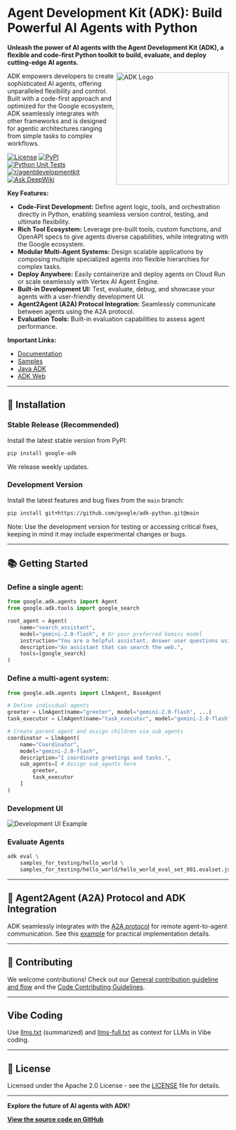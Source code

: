 # Agent Development Kit (ADK): Build Powerful AI Agents with Python

**Unleash the power of AI agents with the Agent Development Kit (ADK), a flexible and code-first Python toolkit to build, evaluate, and deploy cutting-edge AI agents.**

[<img src="https://raw.githubusercontent.com/google/adk-python/main/assets/agent-development-kit.png" width="256" alt="ADK Logo" align="right">](https://github.com/google/adk-python)

ADK empowers developers to create sophisticated AI agents, offering unparalleled flexibility and control. Built with a code-first approach and optimized for the Google ecosystem, ADK seamlessly integrates with other frameworks and is designed for agentic architectures ranging from simple tasks to complex workflows.

[![License](https://img.shields.io/badge/License-Apache_2.0-blue.svg)](LICENSE)
[![PyPI](https://img.shields.io/pypi/v/google-adk)](https://pypi.org/project/google-adk/)
[![Python Unit Tests](https://github.com/google/adk-python/actions/workflows/python-unit-tests.yml/badge.svg)](https://github.com/google/adk-python/actions/workflows/python-unit-tests.yml)
[![r/agentdevelopmentkit](https://img.shields.io/badge/Reddit-r%2Fagentdevelopmentkit-FF4500?style=flat&logo=reddit&logoColor=white)](https://www.reddit.com/r/agentdevelopmentkit/)
[![Ask DeepWiki](https://deepwiki.com/badge.svg)](https://deepwiki.com/google/adk-python)

**Key Features:**

*   **Code-First Development:** Define agent logic, tools, and orchestration directly in Python, enabling seamless version control, testing, and ultimate flexibility.
*   **Rich Tool Ecosystem:** Leverage pre-built tools, custom functions, and OpenAPI specs to give agents diverse capabilities, while integrating with the Google ecosystem.
*   **Modular Multi-Agent Systems:** Design scalable applications by composing multiple specialized agents into flexible hierarchies for complex tasks.
*   **Deploy Anywhere:** Easily containerize and deploy agents on Cloud Run or scale seamlessly with Vertex AI Agent Engine.
*   **Built-in Development UI:** Test, evaluate, debug, and showcase your agents with a user-friendly development UI.
*   **Agent2Agent (A2A) Protocol Integration:**  Seamlessly communicate between agents using the A2A protocol.
*   **Evaluation Tools:** Built-in evaluation capabilities to assess agent performance.

**Important Links:**

*   [Documentation](https://google.github.io/adk-docs/)
*   [Samples](https://github.com/google/adk-samples)
*   [Java ADK](https://github.com/google/adk-java)
*   [ADK Web](https://github.com/google/adk-web)

---

## 🚀 Installation

### Stable Release (Recommended)

Install the latest stable version from PyPI:

```bash
pip install google-adk
```

We release weekly updates.

### Development Version

Install the latest features and bug fixes from the `main` branch:

```bash
pip install git+https://github.com/google/adk-python.git@main
```

Note: Use the development version for testing or accessing critical fixes, keeping in mind it may include experimental changes or bugs.

---

## 📚 Getting Started

### Define a single agent:

```python
from google.adk.agents import Agent
from google.adk.tools import google_search

root_agent = Agent(
    name="search_assistant",
    model="gemini-2.0-flash", # Or your preferred Gemini model
    instruction="You are a helpful assistant. Answer user questions using Google Search when needed.",
    description="An assistant that can search the web.",
    tools=[google_search]
)
```

### Define a multi-agent system:

```python
from google.adk.agents import LlmAgent, BaseAgent

# Define individual agents
greeter = LlmAgent(name="greeter", model="gemini-2.0-flash", ...)
task_executor = LlmAgent(name="task_executor", model="gemini-2.0-flash", ...)

# Create parent agent and assign children via sub_agents
coordinator = LlmAgent(
    name="Coordinator",
    model="gemini-2.0-flash",
    description="I coordinate greetings and tasks.",
    sub_agents=[ # Assign sub_agents here
        greeter,
        task_executor
    ]
)
```

### Development UI

<img src="https://raw.githubusercontent.com/google/adk-python/main/assets/adk-web-dev-ui-function-call.png" alt="Development UI Example">

###  Evaluate Agents

```bash
adk eval \
    samples_for_testing/hello_world \
    samples_for_testing/hello_world/hello_world_eval_set_001.evalset.json
```

---

## 🤖 Agent2Agent (A2A) Protocol and ADK Integration

ADK seamlessly integrates with the [A2A protocol](https://github.com/google-a2a/A2A/) for remote agent-to-agent communication.  See this [example](https://github.com/a2aproject/a2a-samples/tree/main/samples/python/agents) for practical implementation details.

---

## 🤝 Contributing

We welcome contributions! Check out our [General contribution guideline and flow](https://google.github.io/adk-docs/contributing-guide/) and the [Code Contributing Guidelines](./CONTRIBUTING.md).

---

## Vibe Coding

Use [llms.txt](./llms.txt) (summarized) and [llms-full.txt](./llms-full.txt) as context for LLMs in Vibe coding.

---

## 📄 License

Licensed under the Apache 2.0 License - see the [LICENSE](LICENSE) file for details.

---

**Explore the future of AI agents with ADK!**

**[View the source code on GitHub](https://github.com/google/adk-python)**